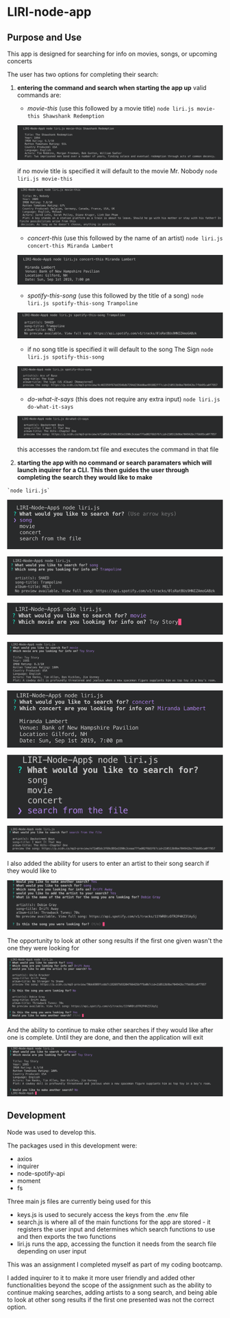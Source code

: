 # LIRI-node-app

## Purpose and Use

This app is designed for searching for info on movies, songs, or upcoming concerts

The user has two options for completing their search:

  1. **entering the command and search when starting the app up**
    valid commands are: 

      * *movie-this* (use this followed by a movie title)
      `node liri.js movie-this Shawshank Redemption`

      ![movie search](./assets/images/movie-this-screenshot.png)


      if no movie title is specified it will default to the movie Mr. Nobody
      `node liri.js movie-this`

      ![default movie search](./assets/images/default-movie.png)


      * *concert-this* (use this followed by the name of an artist)
      `node liri.js concert-this Miranda Lambert`

      ![concert search](./assets/images/concert-this-screenshot.png)


      * *spotify-this-song* (use this followed by the title of a song)
      `node liri.js spotify-this-song Trampoline`

      ![song search](./assets/images/spotify-this-screenshot.png)


      - if no song title is specified it will default to the song The Sign
      `node liri.js spotify-this-song`

      ![default song search](./assets/images/default-song.png)


      * *do-what-it-says* (this does not require any extra input)
      `node liri.js do-what-it-says`

      ![file search](./assets/images/do-what-it-says-screenshot.png)

        this accesses the random.txt file and executes the command in that file



  1. **starting the app with no command or search paramaters which will launch inquirer for a CLI. This then guides the user through completing the search they would like to make**

    `node liri.js`

  ![inquirer main-menu](./assets/images/inquirer-first-menu.png)

  ![inquirer search song](./assets/images/inquirer-search-song.png)

  ![inquirer search movie](./assets/images/inquirer-search-movie.png)

  ![inquirer search movie 2](./assets/images/inquirer-search-movie-2.png)

  ![inquirer search concert](./assets/images/inquirer-search-concert.png)

  ![inquirer search file menu](./assets/images/inquirer-menu-run-file.png)

  ![inquirer search file](./assets/images/inquirer-run-file.png)

  I also added the ability for users to enter an artist to their song search if they would like to
    
  ![inquirer add artist](./assets/images/adding-artist.png)
    
  The opportunity to look at other song results if the first one given wasn't the one they were looking for
    
  ![inquirer next song](./assets/images/next-song.png)
    
  And the ability to continue to make other searches if they would like after one is complete. Until they are done, and then the application will exit

  ![inquirer end searches](./assets/images/end-searches.png)
  

## Development

Node was used to develop this.

The packages used in this development were: 
  * axios
  * inquirer
  * node-spotify-api
  * moment
  * fs

Three main js files are currently being used for this
  - keys.js is used to securely access the keys from the .env file
  - search.js is where all of the main functions for the app are stored - it registers the user input and determines which search functions to use and then exports the two functions
  - liri.js runs the app, accessing the function it needs from the search file depending on user input

This was an assignment I completed myself as part of my coding bootcamp. 

I added inquirer to it to make it more user friendly and added other functionalities beyond the scope of the assignment such as the ability to continue making searches, adding artists to a song search, and being able to look at other song results if the first one presented was not the correct option.